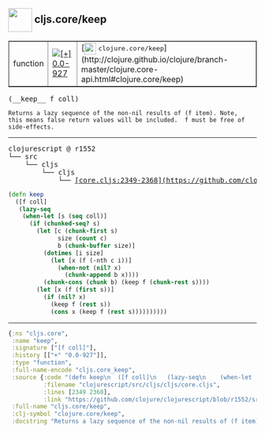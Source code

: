 ## <img width="48px" valign="middle" src="http://i.imgur.com/Hi20huC.png"> cljs.core/keep

 <table border="1">
<tr>
<td>function</td>
<td><a href="https://github.com/cljsinfo/api-refs/tree/0.0-927"><img valign="middle" alt="[+] 0.0-927" src="https://img.shields.io/badge/+-0.0--927-lightgrey.svg"></a> </td>
<td>
[<img height="24px" valign="middle" src="http://i.imgur.com/1GjPKvB.png"> <samp>clojure.core/keep</samp>](http://clojure.github.io/clojure/branch-master/clojure.core-api.html#clojure.core/keep)
</td>
</tr>
</table>

 <samp>
(__keep__ f coll)<br>
</samp>

```
Returns a lazy sequence of the non-nil results of (f item). Note,
this means false return values will be included.  f must be free of
side-effects.
```

---

 <pre>
clojurescript @ r1552
└── src
    └── cljs
        └── cljs
            └── <ins>[core.cljs:2349-2368](https://github.com/clojure/clojurescript/blob/r1552/src/cljs/cljs/core.cljs#L2349-L2368)</ins>
</pre>

```clj
(defn keep
  ([f coll]
   (lazy-seq
    (when-let [s (seq coll)]
      (if (chunked-seq? s)
        (let [c (chunk-first s)
              size (count c)
              b (chunk-buffer size)]
          (dotimes [i size]
            (let [x (f (-nth c i))]
              (when-not (nil? x)
                (chunk-append b x))))
          (chunk-cons (chunk b) (keep f (chunk-rest s))))
        (let [x (f (first s))]
          (if (nil? x)
            (keep f (rest s))
            (cons x (keep f (rest s))))))))))
```


---

```clj
{:ns "cljs.core",
 :name "keep",
 :signature ["[f coll]"],
 :history [["+" "0.0-927"]],
 :type "function",
 :full-name-encode "cljs.core_keep",
 :source {:code "(defn keep\n  ([f coll]\n   (lazy-seq\n    (when-let [s (seq coll)]\n      (if (chunked-seq? s)\n        (let [c (chunk-first s)\n              size (count c)\n              b (chunk-buffer size)]\n          (dotimes [i size]\n            (let [x (f (-nth c i))]\n              (when-not (nil? x)\n                (chunk-append b x))))\n          (chunk-cons (chunk b) (keep f (chunk-rest s))))\n        (let [x (f (first s))]\n          (if (nil? x)\n            (keep f (rest s))\n            (cons x (keep f (rest s))))))))))",
          :filename "clojurescript/src/cljs/cljs/core.cljs",
          :lines [2349 2368],
          :link "https://github.com/clojure/clojurescript/blob/r1552/src/cljs/cljs/core.cljs#L2349-L2368"},
 :full-name "cljs.core/keep",
 :clj-symbol "clojure.core/keep",
 :docstring "Returns a lazy sequence of the non-nil results of (f item). Note,\nthis means false return values will be included.  f must be free of\nside-effects."}

```
